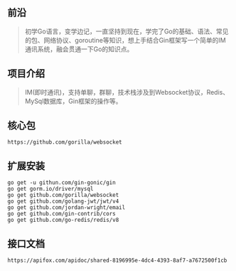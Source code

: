 ## 前沿
> 初学Go语言，变学边记，一直坚持到现在，学完了Go的基础、语法、常见的包、网络协议、goroutine等知识，想上手结合Gin框架写一个简单的IM通讯系统，融会贯通一下Go的知识点。

## 项目介绍
> IM(即时通讯)，支持单聊，群聊，技术栈涉及到Websocket协议，Redis、MySql数据库，Gin框架的操作等。

## 核心包
```
https://github.com/gorilla/websocket
```

## 扩展安装
```
go get -u githun.com/gin-gonic/gin
go get gorm.io/driver/mysql
go get github.com/gorilla/websocket
go get github.com/golang-jwt/jwt/v4
go get github.com/jordan-wright/email
go get github.com/gin-contrib/cors
go get github.com/go-redis/redis/v8
```

## 接口文档
```
https://apifox.com/apidoc/shared-8196995e-4dc4-4393-8af7-a7672500f1cb
```